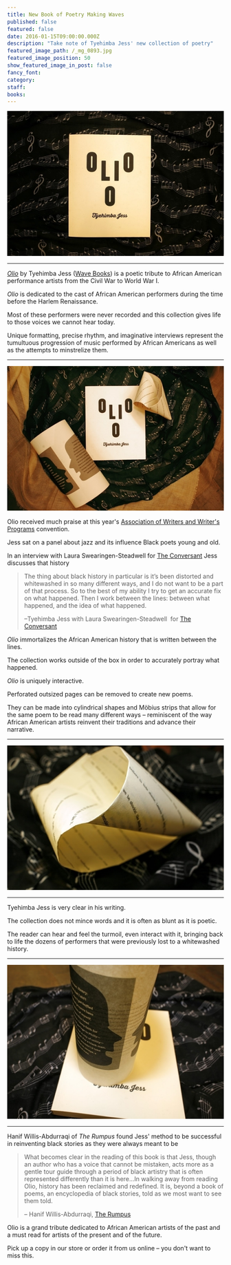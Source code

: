 ```yaml
---
title: New Book of Poetry Making Waves
published: false
featured: false
date: 2016-01-15T09:00:00.000Z
description: "Take note of Tyehimba Jess' new collection of poetry"
featured_image_path: /_mg_0893.jpg
featured_image_position: 50
show_featured_image_in_post: false
fancy_font:
category:
staff:
books:
---
```



![](/uploads/versions/rsz__mg_0806---x----560-374x---.jpg)

---

*[Olio](http://www.brooklinebooksmith-shop.com/book/9781940696201)* by Tyehimba Jess ([Wave Books](http://www.wavepoetry.com/)) is a poetic tribute to African American performance artists from the Civil War to World War I.

*Olio* is dedicated to the cast of African American performers during the time before the Harlem Renaissance.

Most of these performers were never recorded and this collection gives life to those voices we cannot hear today.

Unique formatting, precise rhythm, and imaginative interviews represent the tumultuous progression of music performed by African Americans as well as the attempts to minstrelize them.&nbsp;

---

![](/uploads/versions/rsz_1_mg_0873---x----560-373x---.jpg)

Olio received much praise at this year's [Association of Writers and Writer's Programs](https://www.awpwriter.org/awp_conference/event_detail/6935) convention.

Jess sat on a panel about jazz and its influence Black poets young and old.

In an interview with Laura Swearingen-Steadwell for [The Conversant](http://theconversant.org/?p=7581)&nbsp;Jess discusses that history

> The thing about black history in particular is it’s been distorted and whitewashed in so many different ways, and I do not want to be a part of that process. So to the best of my ability I try to get an accurate fix on what happened. Then I work between the lines: between what happened, and the idea of what happened.
>
> –Tyehimba Jess with Laura Swearingen-Steadwell &nbsp;for [The Conversant](http://theconversant.org/?p=7581)

*Olio*&nbsp;immortalizes the African American history that is written between the lines.

The collection works outside of the box in order to accurately portray what happened.

*Olio*&nbsp;is uniquely interactive.

Perforated outsized pages can be removed to create new poems.

They can be made into cylindrical shapes and M&ouml;bius strips that allow for the same poem to be read many different ways – reminiscent of the way African American artists reinvent their traditions and advance their narrative. &nbsp;

---

![](/uploads/versions/rsz__mg_0896---x----560-374x---.jpg)

---

Tyehimba Jess is very clear in his writing.

The collection does not mince words and it is often as blunt as it is poetic.

The reader can hear and feel the turmoil, even interact with it, bringing back to life the dozens of performers that were previously lost to a whitewashed history.&nbsp;

---

![](/uploads/versions/rsz__mg_0809---x----527-374x---.jpg)

---

Hanif Willis-Abdurraqi of&nbsp;*The Rumpus* found Jess' method to be successful in reinventing black stories as they were always meant to be

> What becomes clear in the reading of this book is that Jess, though an author who has a voice that cannot be mistaken, acts more as a gentle tour guide through a period of black artistry that is often represented differently than it is here…In walking away from reading Olio, history has been reclaimed and redefined. It is, beyond a book of poems, an encyclopedia of black stories, told as we most want to see them told.
>
> – Hanif Willis-Abdurraqi, [The Rumpus](http://therumpus.net/2016/04/olio-by-tyehimba-jess/)

Olio is a grand tribute dedicated to African American artists of the past and a must read for artists of the present and of the future.&nbsp;

Pick up a copy in our store or order it from us online – you don't want to miss this.&nbsp;